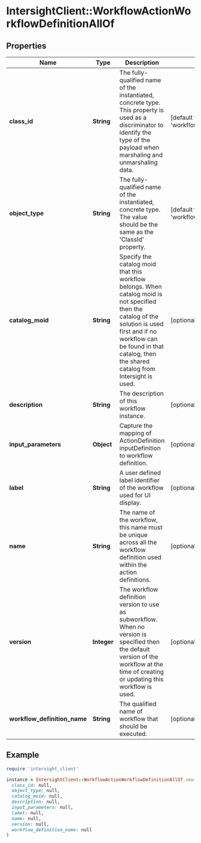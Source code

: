 # IntersightClient::WorkflowActionWorkflowDefinitionAllOf

## Properties

| Name | Type | Description | Notes |
| ---- | ---- | ----------- | ----- |
| **class_id** | **String** | The fully-qualified name of the instantiated, concrete type. This property is used as a discriminator to identify the type of the payload when marshaling and unmarshaling data. | [default to &#39;workflow.ActionWorkflowDefinition&#39;] |
| **object_type** | **String** | The fully-qualified name of the instantiated, concrete type. The value should be the same as the &#39;ClassId&#39; property. | [default to &#39;workflow.ActionWorkflowDefinition&#39;] |
| **catalog_moid** | **String** | Specify the catalog moid that this workflow belongs. When catalog moid is not specified then the catalog of the solution is used first and if no workflow can be found in that catalog, then the shared catalog from Intersight is used. | [optional] |
| **description** | **String** | The description of this workflow instance. | [optional] |
| **input_parameters** | **Object** | Capture the mapping of ActionDefinition inputDefinition to workflow definition. | [optional] |
| **label** | **String** | A user defined label identifier of the workflow used for UI display. | [optional] |
| **name** | **String** | The name of the workflow, this name must be unique across all the workflow definition used within the action definitions. | [optional] |
| **version** | **Integer** | The workflow definition version to use as subworkflow. When no version is specified then the default version of the workflow at the time of creating or updating this workflow is used. | [optional] |
| **workflow_definition_name** | **String** | The qualified name of workflow that should be executed. | [optional] |

## Example

```ruby
require 'intersight_client'

instance = IntersightClient::WorkflowActionWorkflowDefinitionAllOf.new(
  class_id: null,
  object_type: null,
  catalog_moid: null,
  description: null,
  input_parameters: null,
  label: null,
  name: null,
  version: null,
  workflow_definition_name: null
)
```

